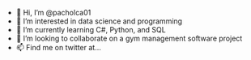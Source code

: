 - 👋  Hi, I’m @pacholca01
- 👀  I’m interested in data science and programming
- 🌱  I’m currently learning C#, Python, and SQL
- 💞️  I’m looking to collaborate on a gym management software project
- 📫  Find me on twitter at...

<!---
pacholca01/pacholca01 is a ✨ special ✨ repository because its `README.md` (this file) appears on your GitHub profile.
You can click the Preview link to take a look at your changes.
--->
